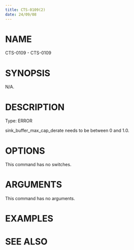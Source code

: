 ```yaml
---
title: CTS-0109(2)
date: 24/09/08
---
```


# NAME

CTS-0109 - CTS-0109

# SYNOPSIS

N/A.

# DESCRIPTION

Type: ERROR

sink_buffer_max_cap_derate needs to be between 0 and 1.0.

# OPTIONS

This command has no switches.

# ARGUMENTS

This command has no arguments.

# EXAMPLES

# SEE ALSO
